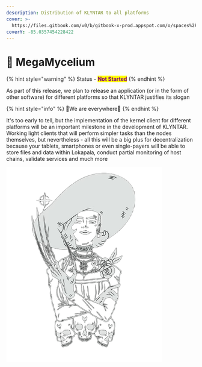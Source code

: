 ```yaml
---
description: Distribution of KLYNTAR to all platforms
cover: >-
  https://files.gitbook.com/v0/b/gitbook-x-prod.appspot.com/o/spaces%2FphIHWZY173DpNXBbDjVg%2Fuploads%2FO95VPTUuCdEFp3l4n6aU%2Ficegif-83.gif?alt=media&token=bcb66a8c-6e44-495e-aa8d-8ad8930baa17
coverY: -85.0357454228422
---
```


# 🍄 MegaMycelium

{% hint style="warning" %}
Status - <mark style="color:purple;">**Not Started**</mark>
{% endhint %}

As part of this release, we plan to release an application (or in the form of other software) for different platforms so that KLYNTAR justifies its slogan

{% hint style="info" %}
🌌We are everywhere🌌
{% endhint %}

It's too early to tell, but the implementation of the kernel client for different platforms will be an important milestone in the development of KLYNTAR. Working light clients that will perform simpler tasks than the nodes themselves, but nevertheless - all this will be a big plus for decentralization because your tablets, smartphones or even single-payers will be able to store files and data within Lokapala, conduct partial monitoring of host chains, validate services and much more

![](<../../.gitbook/assets/image (18) (1) (1).png>)
